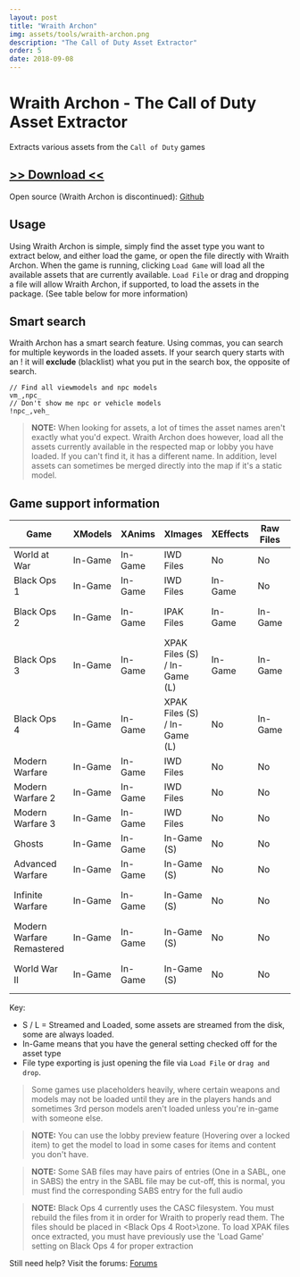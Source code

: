```yaml
---
layout: post
title: "Wraith Archon"
img: assets/tools/wraith-archon.png
description: "The Call of Duty Asset Extractor"
order: 5
date: 2018-09-08
---
```


# Wraith Archon - The Call of Duty Asset Extractor
Extracts various assets from the `Call of Duty` games

## [>> Download <<](https://mega.nz/file/sVhnFSaK#hVutzWTiUNebaeYDg_AeXy7-qMs_XShSYqSYhDD2xm4)
Open source (Wraith Archon is discontinued): [Github](https://github.com/dtzxporter/WraithXArchon/)

## Usage
Using Wraith Archon is simple, simply find the asset type you want to extract below, and either load the game, or open the file directly with Wraith Archon. When the game is running, clicking `Load Game` will load all the available assets that are currently available. `Load File` or drag and dropping a file will allow Wraith Archon, if supported, to load the assets in the package. (See table below for more information)

## Smart search
Wraith Archon has a smart search feature. Using commas, you can search for multiple keywords in the loaded assets. If your search query starts with an ! it will **exclude** (blacklist) what you put in the search box, the opposite of search.
```
// Find all viewmodels and npc models
vm_,npc_
// Don't show me npc or vehicle models
!npc_,veh_
```

> **NOTE:** When looking for assets, a lot of times the asset names aren't exactly what you'd expect. Wraith Archon does however, load all the assets currently available in the respected map or lobby you have loaded. If you can't find it, it has a different name. In addition, level assets can sometimes be merged directly into the map if it's a static model.

## Game support information

| Game | XModels | XAnims | XImages | XEffects | Raw Files | Sounds
| ----- | ----- | ----- |  ----- |  ----- | ----- | -----
| World at War | In-Game | In-Game | IWD Files | No | No | No
| Black Ops 1 | In-Game | In-Game | IWD Files | In-Game | No | No
| Black Ops 2 | In-Game | In-Game | IPAK Files | In-Game | In-Game | SAB Files (S/L)
| Black Ops 3 | In-Game | In-Game | XPAK Files (S) / In-Game (L) | In-Game | In-Game | SAB Files (S/L) 
| Black Ops 4 | In-Game | In-Game | XPAK Files (S) / In-Game (L) | No | In-Game | SAB Files (S/L) 
| Modern Warfare | In-Game | In-Game | IWD Files | No | No | No
| Modern Warfare 2 | In-Game | In-Game | IWD Files | No | No | No
| Modern Warfare 3 | In-Game | In-Game | IWD Files | No | No | No
| Ghosts | In-Game | In-Game | In-Game (S) | No | No | No
| Advanced Warfare | In-Game | In-Game | In-Game (S) | No | No | No
| Infinite Warfare | In-Game | In-Game | In-Game (S) | No | No | SAB Files (S/L)
| Modern Warfare Remastered | In-Game | In-Game | In-Game (S) | No | No | No
| World War II | In-Game | In-Game | In-Game (S) | No | No | In-Game (S/L)

Key:
- S / L = Streamed and Loaded, some assets are streamed from the disk, some are always loaded.
- In-Game means that you have the general setting checked off for the asset type
- File type exporting is just opening the file via `Load File` or `drag and drop`.

> Some games use placeholders heavily, where certain weapons and models may not be loaded until they are in the players hands and sometimes 3rd person models aren't loaded unless you're in-game with someone else.

> **NOTE:** You can use the lobby preview feature (Hovering over a locked item) to get the model to load in some cases for items and content you don't have.

> **NOTE:** Some SAB files may have pairs of entries (One in a SABL, one in SABS) the entry in the SABL file may be cut-off, this is normal, you must find the corresponding SABS entry for the full audio

> **NOTE:** Black Ops 4 currently uses the CASC filesystem. You must rebuild the files from it in order for Wraith to properly read them. The files should be placed in <Black Ops 4 Root>\zone. To load XPAK files once extracted, you must have previously use the 'Load Game' setting on Black Ops 4 for proper extraction

Still need help? Visit the forums: [Forums](https://modme.co)